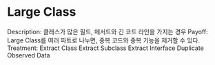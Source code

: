 # Large Class

Description: 클래스가 많은 필드, 메서드와 긴 코드 라인을 가지는 경우
Payoff: Large Class를 여러 파트로 나누면, 중복 코드와 중복 기능을 제거할 수 있다.
Treatment: Extract Class
Extract Subclass
Extract Interface
Duplicate Observed Data
